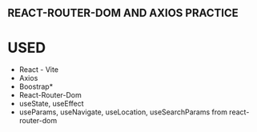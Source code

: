 ## REACT-ROUTER-DOM AND AXIOS PRACTICE

# USED
* React - Vite
* Axios
* Boostrap* 
* React-Router-Dom
* useState, useEffect
* useParams, useNavigate, useLocation, useSearchParams from react-router-dom




